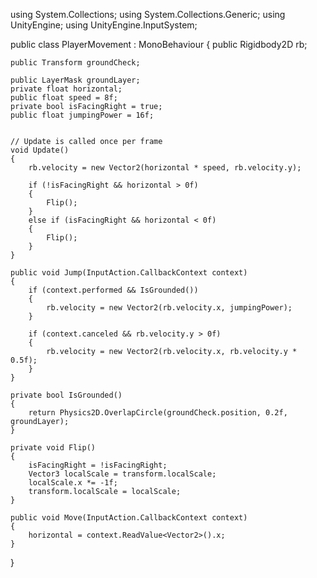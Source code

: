 using System.Collections;
using System.Collections.Generic;
using UnityEngine;
using UnityEngine.InputSystem;

public class PlayerMovement : MonoBehaviour
{
    public Rigidbody2D rb;

    public Transform groundCheck;

    public LayerMask groundLayer;
    private float horizontal;
    public float speed = 8f;
    private bool isFacingRight = true;
    public float jumpingPower = 16f;
    
   
    // Update is called once per frame
    void Update()
    {
        rb.velocity = new Vector2(horizontal * speed, rb.velocity.y);

        if (!isFacingRight && horizontal > 0f)
        {
            Flip();
        }
        else if (isFacingRight && horizontal < 0f)
        {
            Flip();
        }
    }

    public void Jump(InputAction.CallbackContext context)
    {
        if (context.performed && IsGrounded())
        {
            rb.velocity = new Vector2(rb.velocity.x, jumpingPower);
        }

        if (context.canceled && rb.velocity.y > 0f)
        {
            rb.velocity = new Vector2(rb.velocity.x, rb.velocity.y * 0.5f);
        }
    }

    private bool IsGrounded()
    {
        return Physics2D.OverlapCircle(groundCheck.position, 0.2f, groundLayer);
    }

    private void Flip()
    {
        isFacingRight = !isFacingRight;
        Vector3 localScale = transform.localScale;
        localScale.x *= -1f;
        transform.localScale = localScale;
    }

    public void Move(InputAction.CallbackContext context)
    {
        horizontal = context.ReadValue<Vector2>().x;
    }
}
